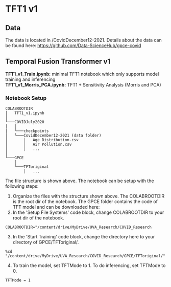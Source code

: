 # TFT1 v1
## Data
The data is located in /CovidDecember12-2021. Details about the data can be found here: https://github.com/Data-ScienceHub/gpce-covid

## Temporal Fusion Transformer v1
**TFT1_v1_Train.ipynb:** minimal TFT1 notebook which only supports model training and inferencing \
**TFT1_v1_Morris_PCA.ipynb:** TFT1 + Sensitivity Analysis (Morris and PCA)

### Notebook Setup
```
COLABROOTDIR
│   TFT1_v1.ipynb   
│
└───COVIDJuly2020
│   │
|   └───checkpoints
│   └───CovidDecember12-2021 (data folder)
│       │   Age Distribution.csv
│       │   Air Pollution.csv
│       │   ...
│   
└───GPCE
    │   
    └───TFToriginal
        │   ...
```

The file structure is shown above. The notebook can be setup with the following steps:

1. Organize the files with the structure shown above. The COLABROOTDIR is the root dir of the notebook. The GPCE folder contains the code of TFT model and can be downloaded here:
2. In the 'Setup File Systems' code block, change COLABROOTDIR to your root dir of the notebook.
```
COLABROOTDIR="/content/drive/MyDrive/UVA_Research/COVID_Research
```
3. In the 'Start Training' code block, change the directory here to your directory of GPCE/TFToriginal/.
```
%cd "/content/drive/MyDrive/UVA_Research/COVID_Research/GPCE/TFToriginal/"
```
4. To train the model, set TFTMode to 1. To do inferencing, set TFTMode to 0.
```
TFTMode = 1
```